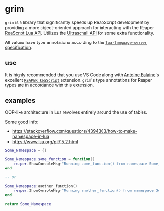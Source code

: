 # grim

`grim` is a library that significantly speeds up ReapScript development by providing a more object-oriented approach for interacting with the Reaper [ReaScript Lua API](https://www.reaper.fm/sdk/reascript/reascripthelp.html#l). Utilizes the [Ultraschall API](https://mespotin.uber.space/Ultraschall/US_Api_Introduction_and_Concepts.html) for some extra functionality.

All values have type annotations according to the [`lua-language-server` specification](https://github.com/LuaLS/lua-language-server/wiki/Annotations).

<!-- Powers the [`rea`](https://github.com/rewgs/rea) script library. -->

<!-- ## setup -->
<!-- Any ReaScript file that references this library needs to be able to import it from an absolute location that does not change from computer to computer. -->
<!-- 1. Install the [Ultraschall API](https://github.com/Ultraschall/ultraschall-lua-api-for-reaper?tab=readme-ov-file#reapack) via ReaPack. -->

## use

It is highly recommended that you use VS Code along with [Antoine Balaine](https://www.linkedin.com/in/antoinebalaine/)'s excellent [`REAPER ReaScript`](https://marketplace.visualstudio.com/items?itemName=AntoineBalaine.reascript-docs) extension. `grim`'s type annotations for Reaper types are in accordance with this extension.

## examples

OOP-like architecture in Lua revolves entirely around the use of tables.

Some good info:
- https://stackoverflow.com/questions/4394303/how-to-make-namespace-in-lua
- https://www.lua.org/pil/15.2.html

```lua
Some_Namespace = {}

Some_Namespace.some_function = function()
    reaper.ShowConsoleMsg("Running some_function() from namespace Some_Namespace!")
end

-- or

Some_Namespace:another_function()
    reaper.ShowConsoleMsg("Running another_function() from namespace Some_Namespace!")
end

return Some_Namespace
```